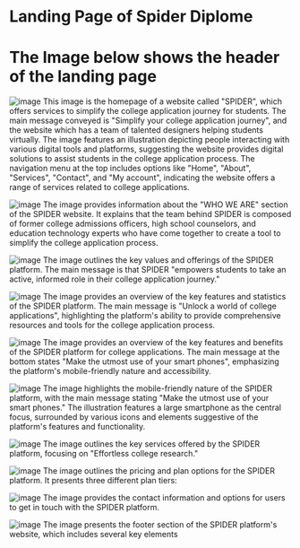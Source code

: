  # Landing Page of Spider Diplome
# The Image below shows the header of the landing page
 ![image](https://github.com/NGcodeX/spiderdiplome/blob/cindy_branch/front%20end%20preview/Header.png?raw=true)
    This image is the homepage of a website called "SPIDER", which offers services to simplify the college application journey for students. The main message conveyed is "Simplify your college application journey", and the website which has a team of talented designers helping students virtually. The image features an illustration depicting people interacting with various digital tools and platforms, suggesting the website provides digital solutions to assist students in the college application process. The navigation menu at the top includes options like "Home", "About", "Services", "Contact", and "My account", indicating the website offers a range of services related to college applications.
    
  ![image](https://github.com/NGcodeX/spiderdiplome/blob/cindy_branch/front%20end%20preview/page%201.png?raw=true)
     The image provides information about the "WHO WE ARE" section of the SPIDER website. It explains that the team behind SPIDER is composed of former college admissions officers, high school counselors, and education technology experts who have come together to create a tool to simplify the college application process.
     
   ![image](https://github.com/NGcodeX/spiderdiplome/blob/cindy_branch/front%20end%20preview/page%203.png?raw=true)
       The image outlines the key values and offerings of the SPIDER platform. The main message is that SPIDER "empowers students to take an active, informed role in their college application journey."
       
   ![image](https://github.com/NGcodeX/spiderdiplome/blob/cindy_branch/front%20end%20preview/page%204.png?raw=true)
   The image provides an overview of the key features and statistics of the SPIDER platform. The main message is "Unlock a world of college applications", highlighting the platform's ability to provide comprehensive resources and tools for the college application process.
   
   ![image](https://github.com/NGcodeX/spiderdiplome/blob/cindy_branch/front%20end%20preview/page%205.png?raw=true)
        The image provides an overview of the key features and benefits of the SPIDER platform for college applications. The main message at the bottom states "Make the utmost use of your smart phones", emphasizing the platform's mobile-friendly nature and accessibility.
        
   ![image](https://github.com/NGcodeX/spiderdiplome/blob/cindy_branch/front%20end%20preview/page%206.png?raw=true)
         The image highlights the mobile-friendly nature of the SPIDER platform, with the main message stating "Make the utmost use of your smart phones." The illustration features a large smartphone as the central focus, surrounded by various icons and elements suggestive of the platform's features and functionality.
         
   ![image](https://github.com/NGcodeX/spiderdiplome/blob/cindy_branch/front%20end%20preview/page%207.png?raw=true)
          The image outlines the key services offered by the SPIDER platform, focusing on "Effortless college research."
          
   ![image](https://github.com/NGcodeX/spiderdiplome/blob/cindy_branch/front%20end%20preview/page%208.png?raw=true)
         The image outlines the pricing and plan options for the SPIDER platform. It presents three different plan tiers:

   ![image](https://github.com/NGcodeX/spiderdiplome/blob/cindy_branch/front%20end%20preview/page%209.png?raw=true)
          The image provides the contact information and options for users to get in touch with the SPIDER platform.
          
   ![image](https://github.com/NGcodeX/spiderdiplome/blob/cindy_branch/front%20end%20preview/footer.png?raw=true)
          The image presents the footer section of the SPIDER platform's website, which includes several key elements
    
